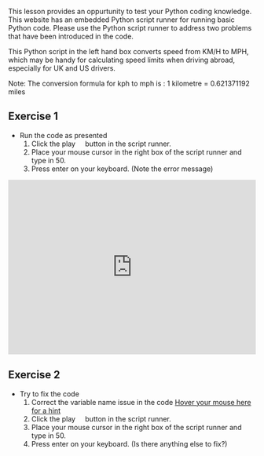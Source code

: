 This lesson provides an oppurtunity to test your Python coding knowledge. This website has an embedded Python script runner for running basic Python code. Please use the Python script runner to address two problems that have been introduced in the code.

This Python script in the left hand box converts speed from KM/H to MPH, which may be handy for calculating speed limits when driving abroad, especially for UK and US drivers. 

Note: The conversion formula for kph to mph is : 1 kilometre = 0.621371192 miles

## Exercise 1
* Run the code as presented
  1. Click the play <img src="https://res.cloudinary.com/css-tricks/image/upload/c_scale,w_168,f_auto,q_auto/v1507227463/play-pause-in-css_5_eqomuf.png" width="12" height="12" /> button in the script runner.
  2. Place your mouse cursor in the right box of the script runner and type in 50.
  3. Press enter on your keyboard. (Note the error message)

<iframe src="https://trinket.io/embed/python/25cab9d5db" width="100%" height="356" frameborder="0" marginwidth="0" marginheight="0" allowfullscreen></iframe>

## Exercise 2
* Try to fix the code
  1. Correct the variable name issue in the code [Hover your mouse here for a hint](HINT "The variable milesperhour is missing an h in line 3")
  2. Click the play <img src="https://res.cloudinary.com/css-tricks/image/upload/c_scale,w_168,f_auto,q_auto/v1507227463/play-pause-in-css_5_eqomuf.png" width="12" height="12" /> button in the script runner.
  2. Place your mouse cursor in the right box of the script runner and type in 50.
  3. Press enter on your keyboard. (Is there anything else to fix?)


